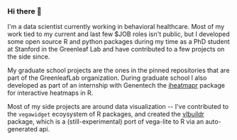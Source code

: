 ### Hi there 👋

I'm a data scientist currently working in behavioral healthcare.  Most of my work tied to my current and last few $JOB roles isn't public, but I developed some open source R and python packages during my time as a PhD student at Stanford in the Greenleaf Lab and have contributed to a few projects on the side since.

My graduate school projects are the ones in the pinned repositories that are part of the GreenleafLab organization. During graduate school I also developed as part of an internship with Genentech the [iheatmapr](https://github.com/ropensci/iheatmapr) package for interactive heatmaps in R.  

Most of my side projects are around data visualization -- I've contributed to the `vegawidget` ecoysystem of R packages, and created the [vlbuildr](https://github.com/vegawidget/vlbuildr) package, which is a (still-experimental) port of vega-lite to R via an auto-generated api.  

